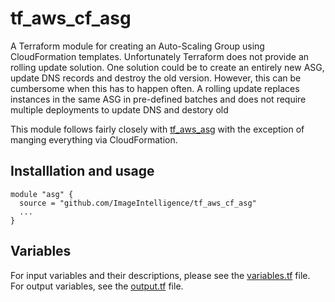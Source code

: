 # tf_aws_cf_asg

A Terraform module for creating an Auto-Scaling Group using CloudFormation templates. Unfortunately Terraform does not provide an rolling update solution. One solution could be to create an entirely new ASG, update DNS records and destroy the old version. However, this can be cumbersome when this has to happen often. A rolling update replaces instances in the same ASG in pre-defined batches and does not require multiple deployments to update DNS and destory old

This module follows fairly closely with [tf_aws_asg](https://github.com/terraform-community-modules/tf_aws_asg) with the exception of manging everything via CloudFormation.

## Installlation and usage

```hcl
module "asg" {
  source = "github.com/ImageIntelligence/tf_aws_cf_asg"
  ...
}
```

## Variables

For input variables and their descriptions, please see the [variables.tf](./variables.tf) file. For output variables, see the [output.tf](./output.tf) file.
